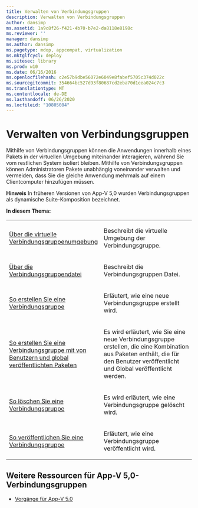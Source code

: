 ```yaml
---
title: Verwalten von Verbindungsgruppen
description: Verwalten von Verbindungsgruppen
author: dansimp
ms.assetid: 1a9c8f26-f421-4b70-b7e2-da8118e8198c
ms.reviewer: ''
manager: dansimp
ms.author: dansimp
ms.pagetype: mdop, appcompat, virtualization
ms.mktglfcycl: deploy
ms.sitesec: library
ms.prod: w10
ms.date: 06/16/2016
ms.openlocfilehash: c2e57b9dbe56072e6049e8fabef5705c374d022c
ms.sourcegitcommit: 354664bc527d93f80687cd2eba70d1eea024c7c3
ms.translationtype: MT
ms.contentlocale: de-DE
ms.lasthandoff: 06/26/2020
ms.locfileid: "10805084"
---
```

# Verwalten von Verbindungsgruppen


Mithilfe von Verbindungsgruppen können die Anwendungen innerhalb eines Pakets in der virtuellen Umgebung miteinander interagieren, während Sie vom restlichen System isoliert bleiben. Mithilfe von Verbindungsgruppen können Administratoren Pakete unabhängig voneinander verwalten und vermeiden, dass Sie die gleiche Anwendung mehrmals auf einem Clientcomputer hinzufügen müssen.

**Hinweis**  In früheren Versionen von App-V 5,0 wurden Verbindungsgruppen als dynamische Suite-Komposition bezeichnet.

 

**In diesem Thema:**

<table>
<colgroup>
<col width="50%" />
<col width="50%" />
</colgroup>
<tbody>
<tr class="odd">
<td align="left"><p><a href="about-the-connection-group-virtual-environment.md" data-raw-source="[About the Connection Group Virtual Environment](about-the-connection-group-virtual-environment.md)">Über die virtuelle Verbindungsgruppenumgebung</a></p></td>
<td align="left"><p>Beschreibt die virtuelle Umgebung der Verbindungsgruppe.</p></td>
</tr>
<tr class="even">
<td align="left"><p><a href="about-the-connection-group-file.md" data-raw-source="[About the Connection Group File](about-the-connection-group-file.md)">Über die Verbindungsgruppendatei</a></p></td>
<td align="left"><p>Beschreibt die Verbindungsgruppen Datei.</p></td>
</tr>
<tr class="odd">
<td align="left"><p><a href="how-to-create-a-connection-group.md" data-raw-source="[How to Create a Connection Group](how-to-create-a-connection-group.md)">So erstellen Sie eine Verbindungsgruppe</a></p></td>
<td align="left"><p>Erläutert, wie eine neue Verbindungsgruppe erstellt wird.</p></td>
</tr>
<tr class="even">
<td align="left"><p><a href="how-to-create-a-connection-group-with-user-published-and-globally-published-packages.md" data-raw-source="[How to Create a Connection Group with User-Published and Globally Published Packages](how-to-create-a-connection-group-with-user-published-and-globally-published-packages.md)">So erstellen Sie eine Verbindungsgruppe mit von Benutzern und global veröffentlichten Paketen</a></p></td>
<td align="left"><p>Es wird erläutert, wie Sie eine neue Verbindungsgruppe erstellen, die eine Kombination aus Paketen enthält, die für den Benutzer veröffentlicht und Global veröffentlicht werden.</p></td>
</tr>
<tr class="odd">
<td align="left"><p><a href="how-to-delete-a-connection-group.md" data-raw-source="[How to Delete a Connection Group](how-to-delete-a-connection-group.md)">So löschen Sie eine Verbindungsgruppe</a></p></td>
<td align="left"><p>Es wird erläutert, wie eine Verbindungsgruppe gelöscht wird.</p></td>
</tr>
<tr class="even">
<td align="left"><p><a href="how-to-publish-a-connection-group.md" data-raw-source="[How to Publish a Connection Group](how-to-publish-a-connection-group.md)">So veröffentlichen Sie eine Verbindungsgruppe</a></p></td>
<td align="left"><p>Erläutert, wie eine Verbindungsgruppe veröffentlicht wird.</p></td>
</tr>
</tbody>
</table>

 






## Weitere Ressourcen für App-V 5,0-Verbindungsgruppen


-   [Vorgänge für App-V 5.0](operations-for-app-v-50.md)

 

 





